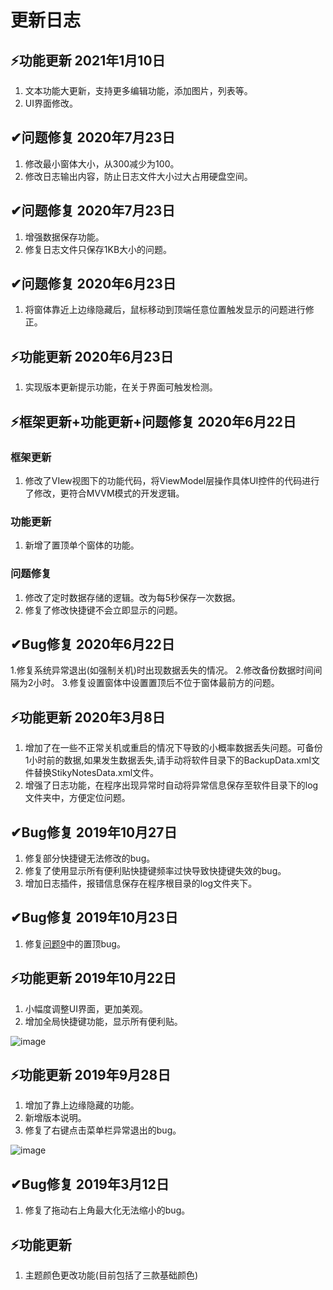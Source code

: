 # 更新日志

## ⚡功能更新 2021年1月10日

1. 文本功能大更新，支持更多编辑功能，添加图片，列表等。
2. UI界面修改。

## ✔问题修复 2020年7月23日

1. 修改最小窗体大小，从300减少为100。
2. 修改日志输出内容，防止日志文件大小过大占用硬盘空间。

## ✔问题修复 2020年7月23日

1. 增强数据保存功能。
2. 修复日志文件只保存1KB大小的问题。

## ✔问题修复 2020年6月23日

1. 将窗体靠近上边缘隐藏后，鼠标移动到顶端任意位置触发显示的问题进行修正。

## ⚡功能更新 2020年6月23日

1. 实现版本更新提示功能，在关于界面可触发检测。

## ⚡框架更新+功能更新+问题修复 2020年6月22日

### 框架更新

1. 修改了VIew视图下的功能代码，将ViewModel层操作具体UI控件的代码进行了修改，更符合MVVM模式的开发逻辑。

### 功能更新

1. 新增了置顶单个窗体的功能。

### 问题修复

1. 修改了定时数据存储的逻辑。改为每5秒保存一次数据。
2. 修复了修改快捷键不会立即显示的问题。

## ✔Bug修复 2020年6月22日

1.修复系统异常退出(如强制关机)时出现数据丢失的情况。
2.修改备份数据时间间隔为2小时。
3.修复设置窗体中设置置顶后不位于窗体最前方的问题。

## ⚡功能更新 2020年3月8日

1. 增加了在一些不正常关机或重启的情况下导致的小概率数据丢失问题。可备份1小时前的数据,如果发生数据丢失,请手动将软件目录下的BackupData.xml文件替换StikyNotesData.xml文件。
2. 增强了日志功能，在程序出现异常时自动将异常信息保存至软件目录下的log文件夹中，方便定位问题。

## ✔Bug修复 2019年10月27日

1. 修复部分快捷键无法修改的bug。
2. 修复了使用显示所有便利贴快捷键频率过快导致快捷键失效的bug。
3. 增加日志插件，报错信息保存在程序根目录的log文件夹下。

## ✔Bug修复 2019年10月23日

1. 修复[问题9](https://github.com/li-zheng-hao/StikyNotes/issues/9)中的置顶bug。

## ⚡功能更新 2019年10月22日

1. 小幅度调整UI界面，更加美观。
2. 增加全局快捷键功能，显示所有便利贴。

![image](https://github.com/li-zheng-hao/StikyNotes/raw/master/Doc/hotkey.gif)</br>

## ⚡功能更新 2019年9月28日

1. 增加了靠上边缘隐藏的功能。
2. 新增版本说明。
3. 修复了右键点击菜单栏异常退出的bug。

![image](https://github.com/li-zheng-hao/StikyNotes/raw/master/Doc/feature1.gif)</br>

## ✔Bug修复 2019年3月12日

1. 修复了拖动右上角最大化无法缩小的bug。

## ⚡功能更新

1. 主题颜色更改功能(目前包括了三款基础颜色)</br></br>
